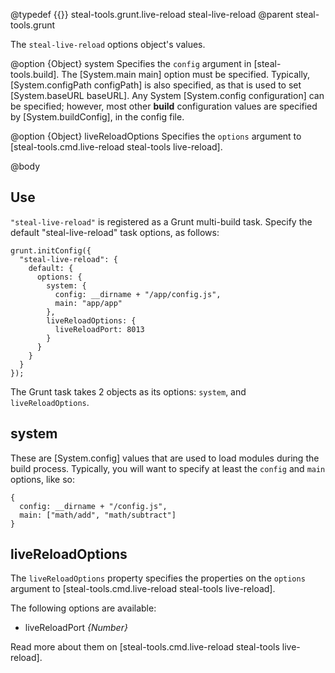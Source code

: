 @typedef {{}} steal-tools.grunt.live-reload steal-live-reload
@parent steal-tools.grunt

The `steal-live-reload` options object's values.

@option {Object} system Specifies the `config` argument in
[steal-tools.build]. The [System.main main] option must be specified. Typically,
[System.configPath configPath] is also specified, as that is used to set
[System.baseURL baseURL].  Any System [System.config configuration] can be specified; however,
most other __build__ configuration values are specified
by [System.buildConfig], in the config file.

@option {Object} liveReloadOptions Specifies the `options` argument
to [steal-tools.cmd.live-reload steal-tools live-reload].

@body

## Use

`"steal-live-reload"` is registered as a Grunt multi-build task. Specify the
default "steal-live-reload" task options, as follows:

    grunt.initConfig({
      "steal-live-reload": {
        default: {
          options: {
            system: {
              config: __dirname + "/app/config.js",
              main: "app/app"
            },
            liveReloadOptions: {
              liveReloadPort: 8013
            }
          }
        }
      }
    });

The Grunt task takes 2 objects as its
options: `system`, and `liveReloadOptions`.

## system

These are [System.config] values that are used to
load modules during the build process. Typically, you will want
to specify at least the `config` and `main` options, like so:

    {
	  config: __dirname + "/config.js",
      main: ["math/add", "math/subtract"]
    }

## liveReloadOptions

The `liveReloadOptions` property specifies the properties on the `options`
argument to [steal-tools.cmd.live-reload steal-tools live-reload].

The following options are available:

 - liveReloadPort <i>{Number}</i>


Read more about them on [steal-tools.cmd.live-reload steal-tools live-reload].

